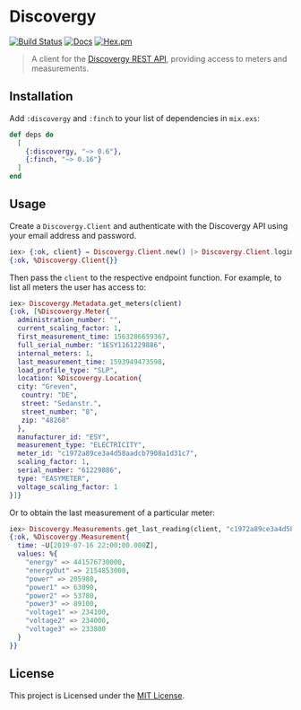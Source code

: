 # Discovergy

[![Build Status](https://github.com/adriankumpf/discovergy/workflows/CI/badge.svg)](https://github.com/adriankumpf/discovergy/actions)
[![Docs](https://img.shields.io/badge/hex-docs-green.svg?style=flat)](https://hexdocs.pm/discovergy)
[![Hex.pm](https://img.shields.io/hexpm/v/discovergy?color=%23714a94)](http://hex.pm/packages/discovergy)

> A client for the [Discovergy REST API](https://api.discovergy.com/docs/), providing access to meters and measurements.

## Installation

Add `:discovergy` and `:finch` to your list of dependencies in `mix.exs`:

```elixir
def deps do
  [
    {:discovergy, "~> 0.6"},
    {:finch, "~> 0.16"}
  ]
end
```

## Usage

Create a `Discovergy.Client` and authenticate with the Discovergy API using your email address and password.

```elixir
iex> {:ok, client} = Discovergy.Client.new() |> Discovergy.Client.login(email, password)
{:ok, %Discovergy.Client{}}
```

Then pass the `client` to the respective endpoint function. For example, to list all meters the user has access to:

```elixir
iex> Discovergy.Metadata.get_meters(client)
{:ok, [%Discovergy.Meter{
  administration_number: "",
  current_scaling_factor: 1,
  first_measurement_time: 1563286659367,
  full_serial_number: "1ESY1161229886",
  internal_meters: 1,
  last_measurement_time: 1593949473598,
  load_profile_type: "SLP",
  location: %Discovergy.Location{
  city: "Greven",
   country: "DE",
   street: "Sedanstr.",
   street_number: "8",
   zip: "48268"
  },
  manufacturer_id: "ESY",
  measurement_type: "ELECTRICITY",
  meter_id: "c1972a89ce3a4d58aadcb7908a1d31c7",
  scaling_factor: 1,
  serial_number: "61229886",
  type: "EASYMETER",
  voltage_scaling_factor: 1
}]}
```

Or to obtain the last measurement of a particular meter:

```elixir
iex> Discovergy.Measurements.get_last_reading(client, "c1972a89ce3a4d58aadcb7908a1d31c7")
{:ok, %Discovergy.Measurement{
  time: ~U[2019-07-16 22:00:00.000Z],
  values: %{
    "energy" => 441576730000,
    "energyOut" => 2154853000,
    "power" => 205980,
    "power1" => 63090,
    "power2" => 53780,
    "power3" => 89100,
    "voltage1" => 234100,
    "voltage2" => 234000,
    "voltage3" => 233800
  }
}}
```

## License

This project is Licensed under the [MIT License](LICENSE).
